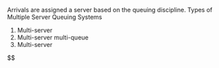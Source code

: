 Arrivals are assigned a server based on the queuing discipline.
Types of Multiple Server Queuing Systems
1. Multi-server
2. Multi-server multi-queue
3. Multi-server

$$